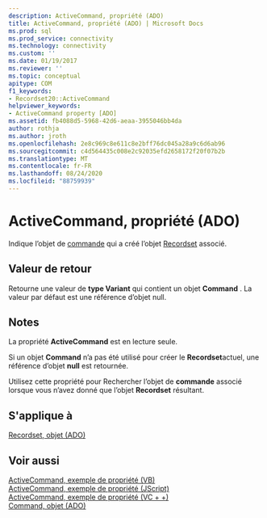 ```yaml
---
description: ActiveCommand, propriété (ADO)
title: ActiveCommand, propriété (ADO) | Microsoft Docs
ms.prod: sql
ms.prod_service: connectivity
ms.technology: connectivity
ms.custom: ''
ms.date: 01/19/2017
ms.reviewer: ''
ms.topic: conceptual
apitype: COM
f1_keywords:
- Recordset20::ActiveCommand
helpviewer_keywords:
- ActiveCommand property [ADO]
ms.assetid: fb4088d5-5968-42d6-aeaa-3955046bb4da
author: rothja
ms.author: jroth
ms.openlocfilehash: 2e8c969c8e611c8e2bff76dc045a28a9c6d6ab96
ms.sourcegitcommit: c4d564435c008e2c92035efd2658172f20f07b2b
ms.translationtype: MT
ms.contentlocale: fr-FR
ms.lasthandoff: 08/24/2020
ms.locfileid: "88759939"
---
```

# <a name="activecommand-property-ado"></a>ActiveCommand, propriété (ADO)
Indique l’objet de [commande](./command-object-ado.md) qui a créé l’objet [Recordset](./recordset-object-ado.md) associé.  
  
## <a name="return-value"></a>Valeur de retour  
 Retourne une valeur de **type Variant** qui contient un objet **Command** . La valeur par défaut est une référence d’objet null.  
  
## <a name="remarks"></a>Notes  
 La propriété **ActiveCommand** est en lecture seule.  
  
 Si un objet **Command** n’a pas été utilisé pour créer le **Recordset**actuel, une référence d’objet **null** est retournée.  
  
 Utilisez cette propriété pour Rechercher l’objet de **commande** associé lorsque vous n’avez donné que l’objet **Recordset** résultant.  
  
## <a name="applies-to"></a>S'applique à  
 [Recordset, objet (ADO)](./recordset-object-ado.md)  
  
## <a name="see-also"></a>Voir aussi  
 [ActiveCommand, exemple de propriété (VB)](./activecommand-property-example-vb.md)   
 [ActiveCommand, exemple de propriété (JScript)](./activecommand-property-example-jscript.md)   
 [ActiveCommand, exemple de propriété (VC + +)](./activecommand-property-example-vc.md)   
 [Command, objet (ADO)](./command-object-ado.md)